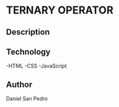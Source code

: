 # TERNARY OPERATOR

## Description

## Technology

-HTML
-CSS
-JavaScript

## Author

Daniel San Pedro
